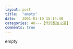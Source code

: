 ```yaml
---
layout: post
title:  "empty"
date:   2001-01-10 15:14:40
categories: 40---【代码整洁之道】
comments: true
---
```

empty
